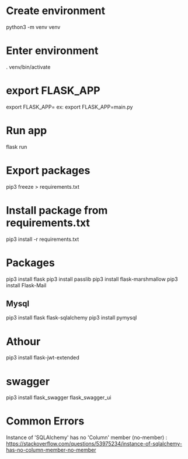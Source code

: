 # Create environment

python3 -m venv venv

# Enter environment

. venv/bin/activate

# export FLASK_APP

export FLASK_APP=<file python> ex: export FLASK_APP=main.py

# Run app

flask run

#

# Export packages

pip3 freeze > requirements.txt

# Install package from requirements.txt

pip3 install -r requirements.txt

# Packages

pip3 install flask
pip3 install passlib
pip3 install flask-marshmallow
pip3 install Flask-Mail

## Mysql

pip3 install flask flask-sqlalchemy
pip3 install pymysql

# Athour

pip3 install flask-jwt-extended

# swagger

pip3 install flask_swagger flask_swagger_ui

# Common Errors

Instance of 'SQLAlchemy' has no 'Column' member (no-member) : https://stackoverflow.com/questions/53975234/instance-of-sqlalchemy-has-no-column-member-no-member
